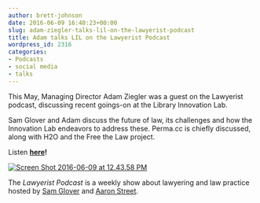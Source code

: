 ```yaml
---
author: brett-johnson
date: 2016-06-09 16:40:23+00:00
slug: adam-ziegler-talks-lil-on-the-lawyerist-podcast
title: Adam talks LIL on the Lawyerist Podcast
wordpress_id: 2316
categories:
- Podcasts
- social media
- talks
---
```


This May, Managing Director Adam Ziegler was a guest on the Lawyerist podcast, discussing recent goings-on at the Library Innovation Lab.

Sam Glover and Adam discuss the future of law, its challenges and how the Innovation Lab endeavors to address these. Perma.cc is chiefly discussed, along with H2O and the Free the Law project.

Listen **[here](https://lawyerist.com/113783/podcast-68/)!**

[![Screen Shot 2016-06-09 at 12.43.58 PM](https://lil-blog-media.s3.amazonaws.com/2016/06/Screen-Shot-2016-06-09-at-12.43.58-PM.png)](https://lil-blog-media.s3.amazonaws.com/2016/06/Screen-Shot-2016-06-09-at-12.43.58-PM.png)

The _Lawyerist Podcast_ is a weekly show about lawyering and law practice hosted by [Sam Glover](https://lawyerist.com/author/sam-glover/) and [Aaron Street](https://lawyerist.com/author/aaron-street/).
